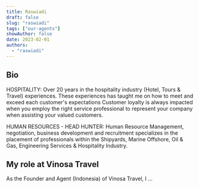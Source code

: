 ```yaml
---
title: Raswiadi
draft: false
slug: "raswiadi"
tags: ["our-agents"]
showAuthor: false
date: 2023-02-01
authors:
  - "raswiadi"
---
```


## Bio

HOSPITALITY: 
Over 20 years in the hospitality industry (Hotel, Tours & Travel) experiences. These experiences has taught me on how to meet and exceed each customer's expectations Customer loyalty is always impacted when you employ the right service professional to represent your company when assisting your valued customers.

HUMAN RESOURCES - HEAD HUNTER: 
Human Resource Management, negotiation, business development and recruitment specializes in the placement of professionals within the Shipyards, Marine Offshore, Oil & Gas, Engineering Services & Hospitality Industry.

## My role at Vinosa Travel

As the Founder and Agent (Indonesia) of Vinosa Travel, I ...















